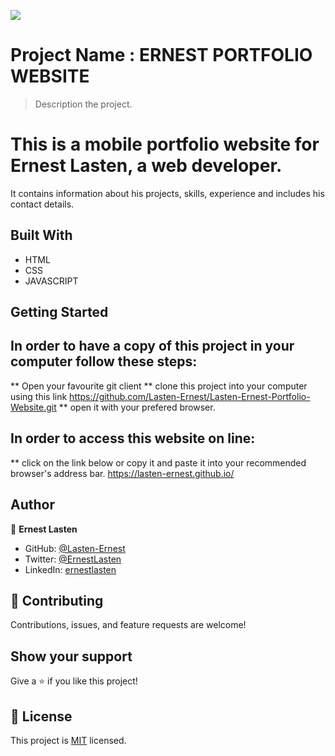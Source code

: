 ![](https://img.shields.io/badge/Microverse-blueviolet)

# Project Name : ERNEST PORTFOLIO WEBSITE

> Description the project.
# This is a mobile portfolio website for Ernest Lasten, a web developer.
It contains information about his projects, skills, experience and includes his contact details. 


## Built With

- HTML
- CSS
- JAVASCRIPT


## Getting Started

## In order to have a copy of this project in your computer follow these steps:
** Open your favourite git client
** clone this project into your computer using this link https://github.com/Lasten-Ernest/Lasten-Ernest-Portfolio-Website.git 
** open it with your prefered browser.


## In order to access this website on line:
** click on the link below or copy it and paste it into your recommended browser's address bar.
    https://lasten-ernest.github.io/
    


## Author

👤 **Ernest Lasten**

- GitHub: [@Lasten-Ernest](https://github.com/Lasten-Ernest)
- Twitter: [@ErnestLasten](https://twitter.com/ErnestLasten)
- LinkedIn: [ernestlasten](https://mw.linkedin.com/in/ernest-lasten-613990197)



## 🤝 Contributing

Contributions, issues, and feature requests are welcome!

## Show your support

Give a ⭐️ if you like this project!


## 📝 License

This project is [MIT](./MIT.md) licensed.
